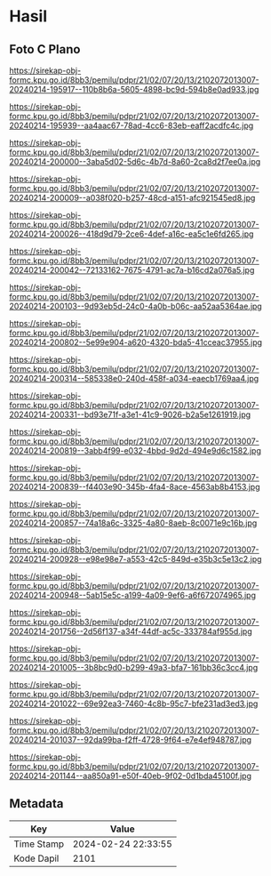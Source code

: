 # Hasil

## Foto C Plano

https://sirekap-obj-formc.kpu.go.id/8bb3/pemilu/pdpr/21/02/07/20/13/2102072013007-20240214-195917--110b8b6a-5605-4898-bc9d-594b8e0ad933.jpg

https://sirekap-obj-formc.kpu.go.id/8bb3/pemilu/pdpr/21/02/07/20/13/2102072013007-20240214-195939--aa4aac67-78ad-4cc6-83eb-eaff2acdfc4c.jpg

https://sirekap-obj-formc.kpu.go.id/8bb3/pemilu/pdpr/21/02/07/20/13/2102072013007-20240214-200000--3aba5d02-5d6c-4b7d-8a60-2ca8d2f7ee0a.jpg

https://sirekap-obj-formc.kpu.go.id/8bb3/pemilu/pdpr/21/02/07/20/13/2102072013007-20240214-200009--a038f020-b257-48cd-a151-afc921545ed8.jpg

https://sirekap-obj-formc.kpu.go.id/8bb3/pemilu/pdpr/21/02/07/20/13/2102072013007-20240214-200026--418d9d79-2ce6-4def-a16c-ea5c1e6fd265.jpg

https://sirekap-obj-formc.kpu.go.id/8bb3/pemilu/pdpr/21/02/07/20/13/2102072013007-20240214-200042--72133162-7675-4791-ac7a-b16cd2a076a5.jpg

https://sirekap-obj-formc.kpu.go.id/8bb3/pemilu/pdpr/21/02/07/20/13/2102072013007-20240214-200103--9d93eb5d-24c0-4a0b-b06c-aa52aa5364ae.jpg

https://sirekap-obj-formc.kpu.go.id/8bb3/pemilu/pdpr/21/02/07/20/13/2102072013007-20240214-200802--5e99e904-a620-4320-bda5-41cceac37955.jpg

https://sirekap-obj-formc.kpu.go.id/8bb3/pemilu/pdpr/21/02/07/20/13/2102072013007-20240214-200314--585338e0-240d-458f-a034-eaecb1769aa4.jpg

https://sirekap-obj-formc.kpu.go.id/8bb3/pemilu/pdpr/21/02/07/20/13/2102072013007-20240214-200331--bd93e71f-a3e1-41c9-9026-b2a5e1261919.jpg

https://sirekap-obj-formc.kpu.go.id/8bb3/pemilu/pdpr/21/02/07/20/13/2102072013007-20240214-200819--3abb4f99-e032-4bbd-9d2d-494e9d6c1582.jpg

https://sirekap-obj-formc.kpu.go.id/8bb3/pemilu/pdpr/21/02/07/20/13/2102072013007-20240214-200839--f4403e90-345b-4fa4-8ace-4563ab8b4153.jpg

https://sirekap-obj-formc.kpu.go.id/8bb3/pemilu/pdpr/21/02/07/20/13/2102072013007-20240214-200857--74a18a6c-3325-4a80-8aeb-8c0071e9c16b.jpg

https://sirekap-obj-formc.kpu.go.id/8bb3/pemilu/pdpr/21/02/07/20/13/2102072013007-20240214-200928--e98e98e7-a553-42c5-849d-e35b3c5e13c2.jpg

https://sirekap-obj-formc.kpu.go.id/8bb3/pemilu/pdpr/21/02/07/20/13/2102072013007-20240214-200948--5ab15e5c-a199-4a09-9ef6-a6f672074965.jpg

https://sirekap-obj-formc.kpu.go.id/8bb3/pemilu/pdpr/21/02/07/20/13/2102072013007-20240214-201756--2d56f137-a34f-44df-ac5c-333784af955d.jpg

https://sirekap-obj-formc.kpu.go.id/8bb3/pemilu/pdpr/21/02/07/20/13/2102072013007-20240214-201005--3b8bc9d0-b299-49a3-bfa7-161bb36c3cc4.jpg

https://sirekap-obj-formc.kpu.go.id/8bb3/pemilu/pdpr/21/02/07/20/13/2102072013007-20240214-201022--69e92ea3-7460-4c8b-95c7-bfe231ad3ed3.jpg

https://sirekap-obj-formc.kpu.go.id/8bb3/pemilu/pdpr/21/02/07/20/13/2102072013007-20240214-201037--92da99ba-f2ff-4728-9f64-e7e4ef948787.jpg

https://sirekap-obj-formc.kpu.go.id/8bb3/pemilu/pdpr/21/02/07/20/13/2102072013007-20240214-201144--aa850a91-e50f-40eb-9f02-0d1bda45100f.jpg


## Metadata

| Key        | Value               |
| ---------- | ------------------- |
| Time Stamp | 2024-02-24 22:33:55 |
| Kode Dapil | 2101                |



